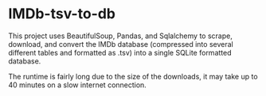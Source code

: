 # IMDb-tsv-to-db

This project uses BeautifulSoup, Pandas, and Sqlalchemy to scrape, download, and convert the IMDb database (compressed into several different tables and formatted as .tsv) into a single SQLite formatted database. 

The runtime is fairly long due to the size of the downloads, it may take up to 40 minutes on a slow internet connection. 
